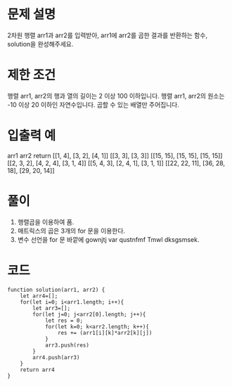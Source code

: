 # 문제 설명

2차원 행렬 arr1과 arr2를 입력받아, arr1에 arr2를 곱한 결과를 반환하는 함수, solution을 완성해주세요.

# 제한 조건

행렬 arr1, arr2의 행과 열의 길이는 2 이상 100 이하입니다.
행렬 arr1, arr2의 원소는 -10 이상 20 이하인 자연수입니다.
곱할 수 있는 배열만 주어집니다.

# 입출력 예

arr1 arr2 return
[[1, 4], [3, 2], [4, 1]] [[3, 3], [3, 3]] [[15, 15], [15, 15], [15, 15]]
[[2, 3, 2], [4, 2, 4], [3, 1, 4]] [[5, 4, 3], [2, 4, 1], [3, 1, 1]] [[22, 22, 11], [36, 28, 18], [29, 20, 14]]

# 풀이

1. 행렬곱을 이용하여 품.
2. 매트릭스의 곱은 3개의 for 문을 이용한다.
3. 변수 선언을 for 문 바깥에 gownjtj var qustnfmf Tmwl dksgsmsek.

# 코드

    function solution(arr1, arr2) {
        let arr4=[];
        for(let i=0; i<arr1.length; i++){
            let arr3=[];
            for(let j=0; j<arr2[0].length; j++){
                let res = 0;
                for(let k=0; k<arr2.length; k++){
                    res += (arr1[i][k]*arr2[k][j])
                }
                arr3.push(res)
            }
            arr4.push(arr3)
        }
        return arr4
    }

```js

```
